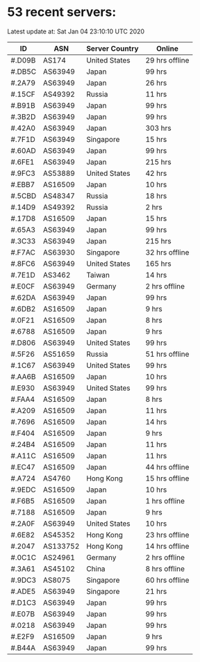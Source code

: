 # 53 recent servers:

Latest update at: Sat Jan 04 23:10:10 UTC 2020

| ID | ASN | Server Country | Online |
| -- | --- | -------------- | ------ |
| #.D09B | AS174 | United States | 29 hrs offline |
| #.DB5C | AS63949 | Japan | 99 hrs |
| #.2A79 | AS63949 | Japan | 26 hrs |
| #.15CF | AS49392 | Russia | 11 hrs |
| #.B91B | AS63949 | Japan | 99 hrs |
| #.3B2D | AS63949 | Japan | 99 hrs |
| #.42A0 | AS63949 | Japan | 303 hrs |
| #.7F1D | AS63949 | Singapore | 15 hrs |
| #.60AD | AS63949 | Japan | 99 hrs |
| #.6FE1 | AS63949 | Japan | 215 hrs |
| #.9FC3 | AS53889 | United States | 42 hrs |
| #.EBB7 | AS16509 | Japan | 10 hrs |
| #.5CBD | AS48347 | Russia | 18 hrs |
| #.14D9 | AS49392 | Russia | 2 hrs |
| #.17D8 | AS16509 | Japan | 15 hrs |
| #.65A3 | AS63949 | Japan | 99 hrs |
| #.3C33 | AS63949 | Japan | 215 hrs |
| #.F7AC | AS63930 | Singapore | 32 hrs offline |
| #.8FC6 | AS63949 | United States | 165 hrs |
| #.7E1D | AS3462 | Taiwan | 14 hrs |
| #.E0CF | AS63949 | Germany | 2 hrs offline |
| #.62DA | AS63949 | Japan | 99 hrs |
| #.6DB2 | AS16509 | Japan | 9 hrs |
| #.0F21 | AS16509 | Japan | 8 hrs |
| #.6788 | AS16509 | Japan | 9 hrs |
| #.D806 | AS63949 | United States | 99 hrs |
| #.5F26 | AS51659 | Russia | 51 hrs offline |
| #.1C67 | AS63949 | United States | 99 hrs |
| #.AA6B | AS16509 | Japan | 10 hrs |
| #.E930 | AS63949 | United States | 99 hrs |
| #.FAA4 | AS16509 | Japan | 8 hrs |
| #.A209 | AS16509 | Japan | 11 hrs |
| #.7696 | AS16509 | Japan | 14 hrs |
| #.F404 | AS16509 | Japan | 9 hrs |
| #.24B4 | AS16509 | Japan | 11 hrs |
| #.A11C | AS16509 | Japan | 11 hrs |
| #.EC47 | AS16509 | Japan | 44 hrs offline |
| #.A724 | AS4760 | Hong Kong | 15 hrs offline |
| #.9EDC | AS16509 | Japan | 10 hrs |
| #.F6B5 | AS16509 | Japan | 1 hrs offline |
| #.7188 | AS16509 | Japan | 9 hrs |
| #.2A0F | AS63949 | United States | 10 hrs |
| #.6E82 | AS45352 | Hong Kong | 23 hrs offline |
| #.2047 | AS133752 | Hong Kong | 14 hrs offline |
| #.0C1C | AS24961 | Germany | 2 hrs offline |
| #.3A61 | AS45102 | China | 8 hrs offline |
| #.9DC3 | AS8075 | Singapore | 60 hrs offline |
| #.ADE5 | AS63949 | Singapore | 21 hrs |
| #.D1C3 | AS63949 | Japan | 99 hrs |
| #.E07B | AS63949 | Japan | 99 hrs |
| #.0218 | AS63949 | Japan | 99 hrs |
| #.E2F9 | AS16509 | Japan | 9 hrs |
| #.B44A | AS63949 | Japan | 99 hrs |

